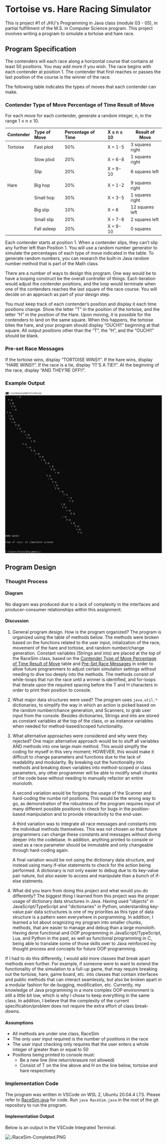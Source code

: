 # Tortoise vs. Hare Racing Simulator

This is project #1 of JHU's Programming in Java class (module 03 - 05), in partial fulfillment of the M.S. in Computer Science program. This project involves writing a program to simulate a tortoise and hare race.

## Program Specification

The contenders will each race along a horizontal course that contains at least 50 positions. You may add more if you wish. The race begins with each contender at position 1. The contender that first reaches or passes the last position of the course is the winner of the race.

The following table indicates the types of moves that each contender can make.

### Contender Type of Move Percentage of Time Result of Move

For each move for each contender, generate a random integer, n, in the range 1 ≤ n ≤ 10.

| Contender | Type of Move | Percentage of Time | X ≤ n ≤ 10 | Result of Move  |
| :-------- | :----------- | :----------------- | :--------- | --------------- |
| Tortoise  | Fast plod    | 50%                | X = 1-5    | 3 squares right |
|           | Slow plod    | 20%                | X = 6-8    | 1 squares right |
|           | Slip         | 20%                | X = 9-10   | 6 squares left  |
|           |              |                    |            |                 |
| Hare      | Big hop      | 20%                | X = 1-2    | 9 squares right |
|           | Small hop    | 30%                | X = 3-5    | 1 squares right |
|           | Big slip     | 10%                | X = 6      | 12 squares left |
|           | Small slip   | 20%                | X = 7-8    | 2 squares left  |
|           | Fall asleep  | 20%                | X = 9-10   | 0 squares       |

Each contender starts at position 1. When a contender slips, they can’t slip any further left than Position 1. You will use a random number generator to simulate the percentages of each type of move indicated in the table. To generate random numbers, you can research the built-in Java random number method that is part of the Math class.

There are a number of ways to design this program. One way would be to have a looping construct be the overall controller of things. Each iteration would adjust the contender positions, and the loop would terminate when one of the contenders reaches the last square of the race course. You will decide on an approach as part of your design step.

You must keep track of each contender’s position and display it each time positions change. Show the letter “T” in the position of the tortoise, and the letter “H” in the position of the Hare. Upon moving, it is possible for the contenders to land on the same square. When this happens, the tortoise bites the hare, and your program should display “OUCH!!” beginning at that square. All output positions other than the “T”, the “H”, and the “OUCH!!” should be blank.

### Pre-set Race Messages

If the tortoise wins, display “TORTOISE WINS!!”. If the hare wins, display “HARE WINS!!”. If the race is a tie, display “IT’S A TIE!!”. At the beginning of the race, display “AND THEY’RE OFF!!”.

### Example Output

<img src="./RaceSim-Example.png" alt="./RaceSim-Example.PNG">

## Program Design

### Thought Process

#### Diagram

No diagram was produced due to a lack of complexity in the interfaces and producer-consumer relationships within this assignment.

#### Discussion

1. General program design. How is the program organized?
   The program is organized using the table of methods below. The methods were broken based on the functions related to the user input, intialization of the race, movement of the hare and tortoise, and random number/change generation. Constant variables (Strings and ints) are placed at the top of the RaceSim class, based on the [Contender Type of Move Percentage of Time Result of Move](#Contender-Type-of-Move-Percentage-of-Time-Result-of-Move) table and [Pre-Set Race Messages](Pre-Set-Race-Messages) in order to allow future programmers to adjust certain simulation settings without needing to dive too deeply into the methods. The methods consist of while-loops that run the race until a winner is identified, and for-loops that iterate upon the required spacing before the T and H characters in order to print their position to console.

2. What major data structures were used?
   The program uses `java.util.*` dictionaries, to simplify the way in which an action is picked based on the random number/chance generation, and Scanners, to grab user input from the console. Besides dictionaries, Strings and ints are stored as constant variables at the top of the class, or as instance variables when needed for method-based/scoped functionality.

3. What alternative approaches were considered and why were they rejected?
   One major alternative approach would be to stuff all variables AND methods into one large main method. This would simplfy the coding for myself in this very moment; HOWEVER, this would make it difficult to change parameters and functions due to the lack of readability and modularity. By breaking out the functionality into methods and breaking down variables into method-scoped or class parameters, any other programmer will be able to modify small chunks of the code base without needing to manually refactor an entire monoloth.

   A second variation would be forgoing the usage of the Scanner and hard-coding the numbe rof positions. This would be the wrong way to go, as demonstration of the robustness of the program requires input of many different possible positions to check for bugs in the position-based manipulation and to provide interactivity to the end-user.

   A third variation was to integrate all race messages and constants into the individual methods themselves. This was not chosen so that future programmers can change these constants and messages without diving deeper into the codebase. In addition, anything printed to console or used as a race parameter should be immutable and only changeable through hard-coding again.

   A final variation would be not using the dictionary data structure, and instead using many if-else statements to check for the action being performed. A dictionary is not only easier to debug due to its key-value pair nature, but also easier to access and manipulate than a bunch of if-else statments.

4. What did you learn from doing this project and what would you do differently?
  The biggest thing I learned from this project was the proper usage of dictionary data structures in Java. Having used "objects" in JavaScript/TypeScript and "dictionaries" in Python, understanding key-value pair data sctructures is one of my priorities as this type of data structure is a pattern seen everywhere in porgramming. In addition, I learned a lot about oragnizing my program into smaller chunks, methods, that are easier to manage and debug than a large monoloth. Having done functional and OOP programming in JavaScript/TypeScript, Lua, and Python in the past, as well as functional programming in C, being able to translate some of those skills over to Java reinforced my thought process and concepts for future OOP programming.

  If I had to do this differently, I would add more classes that break apart methods even further. For example, if someone were to want to extend the functionality of the simulation to a full-up game, that may require breaking out the tortoise, hare, game board, etc. into classes that contain interfaces and public methods that can interact seamlessly, but also be broken apart in a modular fashion for de-bugging, modification, etc. Currently, my knowledge of Java programming in a more complex OOP environment is still a little bit low, which is why I chose to keep everything in the same class. In addition, I believe that the complexity of the current specification/problem does not require the extra effort of class break-downs.

#### Assumptions

- All methods are under one class, RaceSim
- The only user input required is the number of positions in the race
- The user input checking only requires that the user enters a whole integer of greater than or equal to 50
- Positions being printed to console must:
  - Be a new line (line return/erasure not allowed)
  - Consist of T on the line above and H on the line below, tortoise and hare respectively

### Implementation Code

The program was written in VSCode on WSL 2, Ubuntu 20.04.4 LTS. Please refer to [RaceSim.java](./RaceSim.java) for code. Run `java RaceSim.java` in the root of the git repository to run the program.

#### Implementation Output

Below is an output in the VSCode Integrated Terminal.

<img src="./RaceSim-Completed.png" alt="./RaceSim-Completed.PNG">
